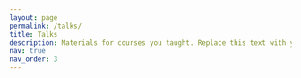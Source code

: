 ```yaml
---
layout: page
permalink: /talks/
title: Talks
description: Materials for courses you taught. Replace this text with your description.
nav: true
nav_order: 3
---
```


